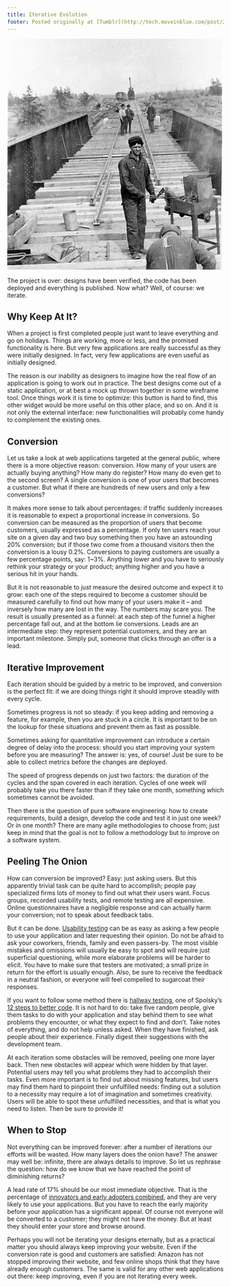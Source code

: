 ```yaml
---
title: Iterative Evolution
footer: Posted originally at [Tumblr](http://tech.moveinblue.com/post/28012865758/iterative-evolution) on 2012-07-25.
---
```


![Photo credit: [U.S. Navy.](https://en.wikipedia.org/wiki/File:Construction_Chemin_de_fer.jpg)](pics/iterative-evolution.jpg "Construction Chemin de fer")

The project is over: designs have been verified, the code has been deployed and everything is published. Now what? Well, of course: we iterate.

## Why Keep At It?

When a project is first completed people just want to leave everything and go on holidays. Things are working, more or less, and the promised functionality is here. But very few applications are really successful as they were initially designed. In fact, very few applications are even useful as initially designed.

The reason is our inability as designers to imagine how the real flow of an application is going to work out in practice. The best designs come out of a static application, or at best a mock up thrown together in some wireframe tool. Once things work it is time to optimize: this button is hard to find, this other widget would be more useful on this other place, and so on. And it is not only the external interface: new functionalities will probably come handy to complement the existing ones.

## Conversion

Let us take a look at web applications targeted at the general public, where there is a more objective reason: conversion. How many of your users are actually buying anything? How many do register? How many do even get to the second screen? A single conversion is one of your users that becomes a customer. But what if there are hundreds of new users and only a few conversions?

It makes more sense to talk about percentages: if traffic suddenly increases it is reasonable to expect a proportional increase in conversions. So conversion can be measured as the proportion of users that become customers, usually expressed as a percentage. If only ten users reach your site on a given day and two buy something then you have an astounding 20% conversion; but if those two come from a thousand visitors then the conversion is a lousy 0.2%. Conversions to paying customers are usually a few percentage points, say: 1~3%. Anything lower and you have to seriously rethink your strategy or your product; anything higher and you have a serious hit in your hands.

But it is not reasonable to just measure the desired outcome and expect it to grow: each one of the steps required to become a customer should be measured carefully to find out how many of your users make it – and inversely how many are lost in the way. The numbers may scare you. The result is usually presented as a funnel: at each step of the funnel a higher percentage fall out, and at the bottom lie conversions. Leads are an intermediate step: they represent potential customers, and they are an important milestone. Simply put, someone that clicks through an offer is a lead.

## Iterative Improvement

Each iteration should be guided by a metric to be improved, and conversion is the perfect fit: if we are doing things right it should improve steadily with every cycle.

Sometimes progress is not so steady: if you keep adding and removing a feature, for example, then you are stuck in a circle. It is important to be on the lookup for these situations and prevent them as fast as possible.

Sometimes asking for quantitative improvement can introduce a certain degree of delay into the process: should you start improving your system before you are measuring? The answer is: yes, of course! Just be sure to be able to collect metrics before the changes are deployed.

The speed of progress depends on just two factors: the duration of the cycles and the span covered in each iteration. Cycles of one week will probably take you there faster than if they take one month, something which sometimes cannot be avoided.

Then there is the question of pure software engineering: how to create requirements, build a design, develop the code and test it in just one week? Or in one month? There are many agile methodologies to choose from; just keep in mind that the goal is not to follow a methodology but  to improve on a software system.

## Peeling The Onion

How can conversion be improved? Easy: just asking users. But this apparently trivial task can be quite hard to accomplish; people pay specialized firms lots of money to find out what their users want. Focus groups, recorded usability tests, and remote testing are all expensive. Online questionnaires have a negligible response and can actually harm your conversion; not to speak about feedback tabs.

But it can be done. [Usability testing](http://en.wikipedia.org/wiki/Usability_testing) can be as easy as asking a few people to use your application and later requesting their opinion. Do not be afraid to ask your coworkers, friends, family and even passers-by. The most visible mistakes and omissions will usually be easy to spot and will require just superficial questioning, while more elaborate problems will be harder to elicit. You have to make sure that testers are motivated; a small prize in return for the effort is usually enough. Also, be sure to receive the feedback in a neutral fashion, or everyone will feel compelled to sugarcoat their responses. 

If you want to follow some method there is [hallway testing](http://www.useit.com/alertbox/20000319.html), one of Spolsky’s [12 steps to better code](http://www.joelonsoftware.com/articles/fog0000000043.html). It is not hard to do: take five random people, give them tasks to do with your application and stay behind them to see what problems they encounter, or what they expect to find and don’t. Take notes of everything, and do not help unless asked. When they have finished, ask people about their experience. Finally digest their suggestions with the development team.

At each iteration some obstacles will be removed, peeling one more layer back. Then new obstacles will appear which were hidden by that layer. Potential users may tell you what problems they had to accomplish their tasks. Even more important is to find out about missing features, but users may find them hard to pinpoint their unfulfilled needs: finding out a solution to a necessity may require a lot of imagination and sometimes creativity. Users will be able to spot these unfulfilled necessities, and that is what you need to listen. Then be sure to provide it!

## When to Stop

Not everything can be improved forever: after a number of iterations our efforts will be wasted. How many layers does the onion have? The answer may well be: infinite, there are always details to improve. So let us rephrase the question: how do we know that we have reached the point of diminishing returns?

A lead rate of 17% should be our most immediate objective. That is the percentage of [innovators and early adopters combined](http://en.wikipedia.org/wiki/Diffusion_of_Innovations), and they are very likely to use your applications. But you have to reach the early majority before your application has a significant appeal. Of course not everyone will be converted to a customer; they might not have the money. But at least they should enter your store and browse around.

Perhaps you will not be iterating your designs eternally, but as a practical matter you should always keep improving your website. Even if the conversion rate is good and customers are satisfied: Amazon has not stopped improving their website, and few online shops think that they have already enough customers. The same is valid for any other web applications out there: keep improving, even if you are not iterating every week.

